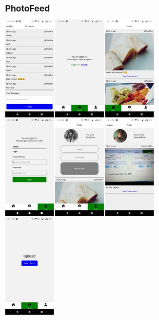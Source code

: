 # PhotoFeed

![](images/0d5aa786-9603-49a1-a607-2ef56c5c3751.jpeg)
![](images/23f7829a-5fd0-4d33-9d39-963c346552ca.jpeg)
![](images/59c6e2a7-2072-4505-b8ba-1b03bbc8f193.jpeg)
![](images/192d4dab-4f5c-4cbd-a810-30d5a120549c.jpeg)
![](images/a07de984-ba0b-4c80-a82f-a33f0355ae83.jpeg)
![](images/aba7b53a-3132-4436-be7d-563f50a76804.jpeg)
![](images/cb3adde1-1e28-4086-b084-d834333fda24.jpeg)
